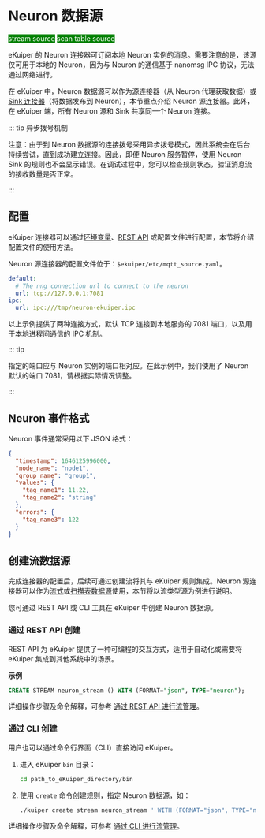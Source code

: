 # Neuron 数据源

<span style="background:green;color:white;">stream source</span>
<span style="background:green;color:white">scan table source</span>

eKuiper 的 Neuron 连接器可订阅本地 Neuron 实例的消息。需要注意的是，该源仅可用于本地的 Neuron，因为与 Neuron 的通信基于 nanomsg IPC 协议，无法通过网络进行。

在 eKuiper 中，Neuron 数据源可以作为源连接器（从 Neuron 代理获取数据）或 [Sink 连接器](../../sinks/builtin/mqtt.md)（将数据发布到 Neuron），本节重点介绍 Neuron 源连接器。此外，在 eKuiper 端，所有 Neuron 源和 Sink 共享同一个 Neuron 连接。

::: tip 异步拨号机制

注意：由于到 Neuron 数据源的连接拨号采用异步拨号模式，因此系统会在后台持续尝试，直到成功建立连接。因此，即便 Neuron 服务暂停，使用 Neuron Sink 的规则也不会显示错误。在调试过程中，您可以检查规则状态，验证消息流的接收数量是否正常。

:::

## 配置

eKuiper 连接器可以通过[环境变量](../../../configuration/configuration.md#environment-variable-syntax)、[REST API](../../../api/restapi/configKey.md) 或配置文件进行配置，本节将介绍配置文件的使用方法。

Neuron 源连接器的配置文件位于：`$ekuiper/etc/mqtt_source.yaml`。

```yaml
default:
  # The nng connection url to connect to the neuron
  url: tcp://127.0.0.1:7081
ipc:
  url: ipc:///tmp/neuron-ekuiper.ipc
```

以上示例提供了两种连接方式，默认 TCP 连接到本地服务的 7081 端口，以及用于本地进程间通信的 IPC 机制。

::: tip

指定的端口应与 Neuron 实例的端口相对应。在此示例中，我们使用了 Neuron 默认的端口 7081，请根据实际情况调整。

:::

## Neuron 事件格式

Neuron 事件通常采用以下 JSON 格式：

```json
{
  "timestamp": 1646125996000,
  "node_name": "node1",
  "group_name": "group1",
  "values": {
    "tag_name1": 11.22,
    "tag_name2": "string"
  },
  "errors": {
    "tag_name3": 122
  }
}
```

## 创建流数据源

完成连接器的配置后，后续可通过创建流将其与 eKuiper 规则集成。Neuron 源连接器可以作为[流式](../../streams/overview.md)或[扫描表数据源](../../tables/scan.md)使用，本节将以流类型源为例进行说明。

您可通过 REST API 或 CLI 工具在 eKuiper 中创建 Neuron 数据源。

### 通过 REST API 创建

REST API 为 eKuiper 提供了一种可编程的交互方式，适用于自动化或需要将 eKuiper 集成到其他系统中的场景。

**示例**

```sql
CREATE STREAM neuron_stream () WITH (FORMAT="json", TYPE="neuron");
```

详细操作步骤及命令解释，可参考 [通过 REST API 进行流管理](../../../api/restapi/streams.md)。

### 通过 CLI 创建

用户也可以通过命令行界面（CLI）直接访问 eKuiper。

1. 进入 eKuiper `bin` 目录：

   ```bash
   cd path_to_eKuiper_directory/bin
   ```

2. 使用 `create` 命令创建规则，指定 Neuron 数据源，如：

   ```bash
   ./kuiper create stream neuron_stream ' WITH (FORMAT="json", TYPE="neuron")'
   ```

详细操作步骤及命令解释，可参考 [通过 CLI 进行流管理](../../../api/cli/streams.md)。

